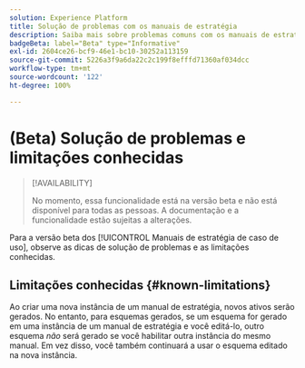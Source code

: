 ```yaml
---
solution: Experience Platform
title: Solução de problemas com os manuais de estratégia
description: Saiba mais sobre problemas comuns com os manuais de estratégia e como solucioná-los
badgeBeta: label="Beta" type="Informative"
exl-id: 2604ce26-bcf9-46e1-bc10-30252a113159
source-git-commit: 5226a3f9a6da22c2c199f8efffd71360af034dcc
workflow-type: tm+mt
source-wordcount: '122'
ht-degree: 100%

---
```



# (Beta) Solução de problemas e limitações conhecidas

>[!AVAILABILITY]
>
>No momento, essa funcionalidade está na versão beta e não está disponível para todas as pessoas. A documentação e a funcionalidade estão sujeitas a alterações.

Para a versão beta dos [!UICONTROL Manuais de estratégia de caso de uso], observe as dicas de solução de problemas e as limitações conhecidas.

## Limitações conhecidas {#known-limitations}

Ao criar uma nova instância de um manual de estratégia, novos ativos serão gerados. No entanto, para esquemas gerados, se um esquema for gerado em uma instância de um manual de estratégia e você editá-lo, outro esquema *não* será gerado se você habilitar outra instância do mesmo manual. Em vez disso, você também continuará a usar o esquema editado na nova instância.
